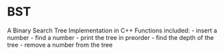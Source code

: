 # BST
A Binary Search Tree Implementation in C++  Functions included: - insert a number - find a number - print the tree in preorder - find the depth of the tree - remove a number from the tree
